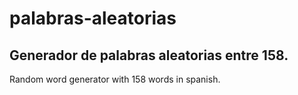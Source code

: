 # palabras-aleatorias
Generador de palabras aleatorias entre 158.
--------------------------------------------------
Random word generator with 158 words in spanish.
